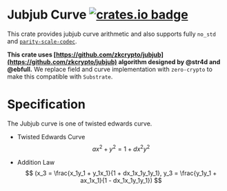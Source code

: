 # Jubjub Curve [![crates.io badge](https://img.shields.io/crates/v/zero-jubjub.svg)](https://crates.io/crates/zero-jubjub)
This crate provides jubjub curve arithmetic and also supports fully `no_std` and [`parity-scale-codec`](https://github.com/paritytech/parity-scale-codec).

**This crate uses [https://github.com/zkcrypto/jubjub](https://github.com/zkcrypto/jubjub) algorithm designed by @str4d and @ebfull.**
We replace field and curve implementation with `zero-crypto` to make this compatible with `Substrate`.

# Specification
The Jubjub curve is one of twisted edwards curve.

- Twisted Edwards Curve
$$
ax^2 + y^2 = 1 + dx^2y^2
$$

- Addition Law
$$
(x_3 = \frac{x_1y_1 + y_1x_1}{1 + dx_1x_1y_1y_1}, y_3 = \frac{y_1y_1 + ax_1x_1}{1 - dx_1x_1y_1y_1})
$$
